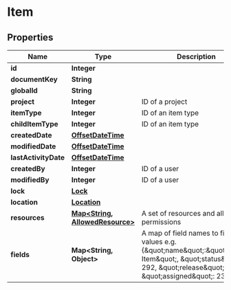 
# Item

## Properties
Name | Type | Description | Notes
------------ | ------------- | ------------- | -------------
**id** | **Integer** |  | 
**documentKey** | **String** |  | 
**globalId** | **String** |  | 
**project** | **Integer** | ID of a project | 
**itemType** | **Integer** | ID of an item type | 
**childItemType** | **Integer** | ID of an item type | 
**createdDate** | [**OffsetDateTime**](OffsetDateTime.md) |  | 
**modifiedDate** | [**OffsetDateTime**](OffsetDateTime.md) |  | 
**lastActivityDate** | [**OffsetDateTime**](OffsetDateTime.md) |  | 
**createdBy** | **Integer** | ID of a user | 
**modifiedBy** | **Integer** | ID of a user | 
**lock** | [**Lock**](Lock.md) |  | 
**location** | [**Location**](Location.md) |  | 
**resources** | [**Map&lt;String, AllowedResource&gt;**](AllowedResource.md) | A set of resources and allowed permissions | 
**fields** | **Map&lt;String, Object&gt;** | A map of field names to field values e.g. {\&quot;name\&quot;:\&quot;Sample Item\&quot;, \&quot;status\&quot;: 292, \&quot;release\&quot;: 2, \&quot;assigned\&quot;: 23} | 



